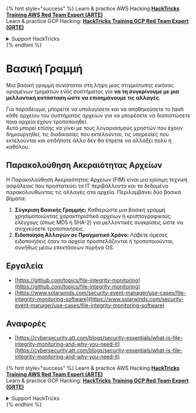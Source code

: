 {% hint style="success" %}
Learn & practice AWS Hacking:<img src="/.gitbook/assets/arte.png" alt="" data-size="line">[**HackTricks Training AWS Red Team Expert (ARTE)**](https://training.hacktricks.xyz/courses/arte)<img src="/.gitbook/assets/arte.png" alt="" data-size="line">\
Learn & practice GCP Hacking: <img src="/.gitbook/assets/grte.png" alt="" data-size="line">[**HackTricks Training GCP Red Team Expert (GRTE)**<img src="/.gitbook/assets/grte.png" alt="" data-size="line">](https://training.hacktricks.xyz/courses/grte)

<details>

<summary>Support HackTricks</summary>

* Check the [**subscription plans**](https://github.com/sponsors/carlospolop)!
* **Join the** 💬 [**Discord group**](https://discord.gg/hRep4RUj7f) or the [**telegram group**](https://t.me/peass) or **follow** us on **Twitter** 🐦 [**@hacktricks\_live**](https://twitter.com/hacktricks\_live)**.**
* **Share hacking tricks by submitting PRs to the** [**HackTricks**](https://github.com/carlospolop/hacktricks) and [**HackTricks Cloud**](https://github.com/carlospolop/hacktricks-cloud) github repos.

</details>
{% endhint %}


# Βασική Γραμμή

Μια βασική γραμμή συνίσταται στη λήψη μιας στιγμιότυπης εικόνας ορισμένων τμημάτων ενός συστήματος για **να τη συγκρίνουμε με μια μελλοντική κατάσταση ώστε να επισημάνουμε τις αλλαγές**.

Για παράδειγμα, μπορείτε να υπολογίσετε και να αποθηκεύσετε το hash κάθε αρχείου του συστήματος αρχείων για να μπορέσετε να διαπιστώσετε ποια αρχεία έχουν τροποποιηθεί.\
Αυτό μπορεί επίσης να γίνει με τους λογαριασμούς χρηστών που έχουν δημιουργηθεί, τις διαδικασίες που εκτελούνται, τις υπηρεσίες που εκτελούνται και οτιδήποτε άλλο δεν θα έπρεπε να αλλάξει πολύ ή καθόλου.

## Παρακολούθηση Ακεραιότητας Αρχείων

Η Παρακολούθηση Ακεραιότητας Αρχείων (FIM) είναι μια κρίσιμη τεχνική ασφάλειας που προστατεύει τα IT περιβάλλοντα και τα δεδομένα παρακολουθώντας τις αλλαγές στα αρχεία. Περιλαμβάνει δύο βασικά βήματα:

1. **Σύγκριση Βασικής Γραμμής:** Καθιερώστε μια βασική γραμμή χρησιμοποιώντας χαρακτηριστικά αρχείων ή κρυπτογραφικούς ελέγχους (όπως MD5 ή SHA-2) για μελλοντικές συγκρίσεις ώστε να ανιχνεύσετε τροποποιήσεις.
2. **Ειδοποίηση Αλλαγών σε Πραγματικό Χρόνο:** Λάβετε άμεσες ειδοποιήσεις όταν τα αρχεία προσπελάζονται ή τροποποιούνται, συνήθως μέσω επεκτάσεων πυρήνα OS.

## Εργαλεία

* [https://github.com/topics/file-integrity-monitoring](https://github.com/topics/file-integrity-monitoring)
* [https://www.solarwinds.com/security-event-manager/use-cases/file-integrity-monitoring-software](https://www.solarwinds.com/security-event-manager/use-cases/file-integrity-monitoring-software)

## Αναφορές

* [https://cybersecurity.att.com/blogs/security-essentials/what-is-file-integrity-monitoring-and-why-you-need-it](https://cybersecurity.att.com/blogs/security-essentials/what-is-file-integrity-monitoring-and-why-you-need-it)


{% hint style="success" %}
Learn & practice AWS Hacking:<img src="/.gitbook/assets/arte.png" alt="" data-size="line">[**HackTricks Training AWS Red Team Expert (ARTE)**](https://training.hacktricks.xyz/courses/arte)<img src="/.gitbook/assets/arte.png" alt="" data-size="line">\
Learn & practice GCP Hacking: <img src="/.gitbook/assets/grte.png" alt="" data-size="line">[**HackTricks Training GCP Red Team Expert (GRTE)**<img src="/.gitbook/assets/grte.png" alt="" data-size="line">](https://training.hacktricks.xyz/courses/grte)

<details>

<summary>Support HackTricks</summary>

* Check the [**subscription plans**](https://github.com/sponsors/carlospolop)!
* **Join the** 💬 [**Discord group**](https://discord.gg/hRep4RUj7f) or the [**telegram group**](https://t.me/peass) or **follow** us on **Twitter** 🐦 [**@hacktricks\_live**](https://twitter.com/hacktricks\_live)**.**
* **Share hacking tricks by submitting PRs to the** [**HackTricks**](https://github.com/carlospolop/hacktricks) and [**HackTricks Cloud**](https://github.com/carlospolop/hacktricks-cloud) github repos.

</details>
{% endhint %}
